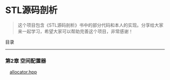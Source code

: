 STL源码剖析
==========

>这个项目包含《STL源码剖析》书中的部分代码和本人的实现。分享给大家来一起学习，希望大家可以帮助完善这个项目，非常感谢！

目录

----

### 第2章 空间配置器
&emsp;[allocator.hpp](https://github.com/LurenAA/myTinyStl/blob/master/src/allocator/allocator.hpp)<br />
